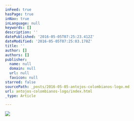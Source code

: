 ```yaml
---
inFeed: true
hasPage: true
inNav: true
inLanguage: null
keywords: []
description: ''
datePublished: '2016-05-05T07:25:23.412Z'
dateModified: '2016-05-05T07:25:03.178Z'
title: ''
author: []
authors: []
publisher:
  name: null
  domain: null
  url: null
  favicon: null
starred: false
sourcePath: _posts/2016-05-05-antojos-colombianos-logo.md
url: antojos-colombianos-logo/index.html
_type: Article

---
```

![](https://the-grid-user-content.s3-us-west-2.amazonaws.com/022676fa-d890-4cb9-bd00-da7bf7eca03c.png)
